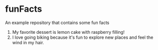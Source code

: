 # funFacts
An example repository that contains some fun facts

1. My favorite dessert is lemon cake with raspberry filling!
2. I love going biking because it's fun to explore new places and feel the wind in my hair. 